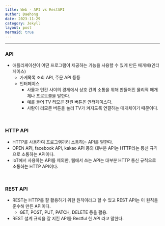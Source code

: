 ```yaml
---
title: Web - API vs RestAPI
author: Daehong
date: 2023-11-29
category: Jekyll
layout: post
mermaid: true
---
```


<hr>

### API
* 애플리케이션이 어떤 프로그램이 제공하는 기능을 사용할 수 있게 만든 매개체(인터페이스)
	* 가게목록 조회 API, 주문 API 등등
	* 인터페이스
		* 사물과 인간 사이의 경계에서 상호 간의 소통을 위해 만들어진 물리적 매개체나 프로토콜을 말한다. 
		* 예를 들어 TV 리모콘 전원 버튼은 인터페이스다.
		* 사람이 리모콘 버튼을 눌러 TV가 켜지도록 연결하는 매개체이기 때문이다. 

<br>

### HTTP API
* HTTP를 사용하여 프로그램끼리 소통하는 API를 말한다. 
* OPEN API, facebook API, kakao API 등의 대부분 API는 HTTP라는 통신 규칙으로 소통하는 API이다.
* IoT에서 사용하는 API를 제외한, 웹에서 쓰는 API는 대부분 HTTP 통신 규칙으로 소통하는 HTTP API이다.

<br>

### REST API
* REST는 HTTP를 잘 활용하기 위한 원칙이라고 할 수 있고 REST API는 이 원칙을 준수해 만든 API이다.
	* GET, POST, PUT, PATCH, DELETE 등을 활용.
* REST 설계 규칙을 잘 지킨 API를 Restful 한 API 라고 말한다.



<br>
<br>
<br>
<br>
<br>